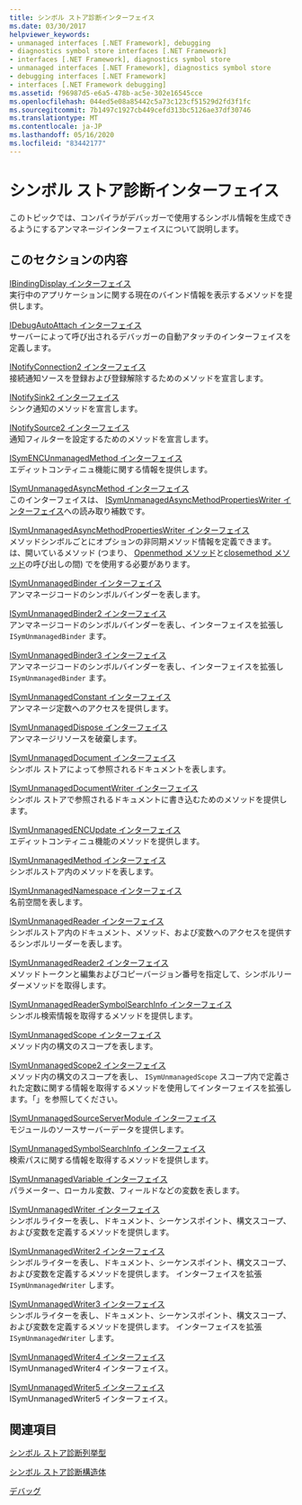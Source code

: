 ```yaml
---
title: シンボル ストア診断インターフェイス
ms.date: 03/30/2017
helpviewer_keywords:
- unmanaged interfaces [.NET Framework], debugging
- diagnostics symbol store interfaces [.NET Framework]
- interfaces [.NET Framework], diagnostics symbol store
- unmanaged interfaces [.NET Framework], diagnostics symbol store
- debugging interfaces [.NET Framework]
- interfaces [.NET Framework debugging]
ms.assetid: f96987d5-e6a5-478b-ac5e-302e16545cce
ms.openlocfilehash: 044ed5e08a85442c5a73c123cf51529d2fd3f1fc
ms.sourcegitcommit: 7b1497c1927cb449cefd313bc5126ae37df30746
ms.translationtype: MT
ms.contentlocale: ja-JP
ms.lasthandoff: 05/16/2020
ms.locfileid: "83442177"
---
```

# <a name="diagnostics-symbol-store-interfaces"></a>シンボル ストア診断インターフェイス
このトピックでは、コンパイラがデバッガーで使用するシンボル情報を生成できるようにするアンマネージインターフェイスについて説明します。  
  
## <a name="in-this-section"></a>このセクションの内容  
 [IBindingDisplay インターフェイス](ibindingdisplay-interface.md)  
 実行中のアプリケーションに関する現在のバインド情報を表示するメソッドを提供します。  
  
 [IDebugAutoAttach インターフェイス](idebugautoattach-interface.md)  
 サーバーによって呼び出されるデバッガーの自動アタッチのインターフェイスを定義します。  
  
 [INotifyConnection2 インターフェイス](inotifyconnection2-interface.md)  
 接続通知ソースを登録および登録解除するためのメソッドを宣言します。  
  
 [INotifySink2 インターフェイス](inotifysink2-interface.md)  
 シンク通知のメソッドを宣言します。  
  
 [INotifySource2 インターフェイス](inotifysource2-interface.md)  
 通知フィルターを設定するためのメソッドを宣言します。  
  
 [ISymENCUnmanagedMethod インターフェイス](isymencunmanagedmethod-interface.md)  
 エディットコンティニュ機能に関する情報を提供します。  
  
 [ISymUnmanagedAsyncMethod インターフェイス](isymunmanagedasyncmethod-interface.md)  
 このインターフェイスは、 [ISymUnmanagedAsyncMethodPropertiesWriter インターフェイス](isymunmanagedasyncmethodpropertieswriter-interface.md)への読み取り補数です。  
  
 [ISymUnmanagedAsyncMethodPropertiesWriter インターフェイス](isymunmanagedasyncmethodpropertieswriter-interface.md)  
 メソッドシンボルごとにオプションの非同期メソッド情報を定義できます。 は、開いているメソッド (つまり、 [Openmethod メソッド](../../../../docs/framework/unmanaged-api/diagnostics/isymunmanagedwriter-openmethod-method.md)と[closemethod メソッド](isymunmanagedwriter-closemethod-method.md)の呼び出しの間) でを使用する必要があります。  
  
 [ISymUnmanagedBinder インターフェイス](isymunmanagedbinder-interface.md)  
 アンマネージコードのシンボルバインダーを表します。  
  
 [ISymUnmanagedBinder2 インターフェイス](isymunmanagedbinder2-interface.md)  
 アンマネージコードのシンボルバインダーを表し、インターフェイスを拡張し `ISymUnmanagedBinder` ます。  
  
 [ISymUnmanagedBinder3 インターフェイス](isymunmanagedbinder3-interface.md)  
 アンマネージコードのシンボルバインダーを表し、インターフェイスを拡張し `ISymUnmanagedBinder` ます。  
  
 [ISymUnmanagedConstant インターフェイス](isymunmanagedconstant-interface.md)  
 アンマネージ定数へのアクセスを提供します。  
  
 [ISymUnmanagedDispose インターフェイス](isymunmanageddispose-interface.md)  
 アンマネージリソースを破棄します。  
  
 [ISymUnmanagedDocument インターフェイス](isymunmanageddocument-interface.md)  
 シンボル ストアによって参照されるドキュメントを表します。  
  
 [ISymUnmanagedDocumentWriter インターフェイス](isymunmanageddocumentwriter-interface.md)  
 シンボル ストアで参照されるドキュメントに書き込むためのメソッドを提供します。  
  
 [ISymUnmanagedENCUpdate インターフェイス](isymunmanagedencupdate-interface.md)  
 エディットコンティニュ機能のメソッドを提供します。  
  
 [ISymUnmanagedMethod インターフェイス](isymunmanagedmethod-interface.md)  
 シンボルストア内のメソッドを表します。  
  
 [ISymUnmanagedNamespace インターフェイス](isymunmanagednamespace-interface.md)  
 名前空間を表します。  
  
 [ISymUnmanagedReader インターフェイス](isymunmanagedreader-interface.md)  
 シンボルストア内のドキュメント、メソッド、および変数へのアクセスを提供するシンボルリーダーを表します。  
  
 [ISymUnmanagedReader2 インターフェイス](isymunmanagedreader2-interface.md)  
 メソッドトークンと編集およびコピーバージョン番号を指定して、シンボルリーダーメソッドを取得します。  
  
 [ISymUnmanagedReaderSymbolSearchInfo インターフェイス](isymunmanagedreadersymbolsearchinfo-interface.md)  
 シンボル検索情報を取得するメソッドを提供します。  
  
 [ISymUnmanagedScope インターフェイス](isymunmanagedscope-interface.md)  
 メソッド内の構文のスコープを表します。  
  
 [ISymUnmanagedScope2 インターフェイス](isymunmanagedscope2-interface.md)  
 メソッド内の構文のスコープを表し、 `ISymUnmanagedScope` スコープ内で定義された定数に関する情報を取得するメソッドを使用してインターフェイスを拡張します。「」を参照してください。  
  
 [ISymUnmanagedSourceServerModule インターフェイス](isymunmanagedsourceservermodule-interface.md)  
 モジュールのソースサーバーデータを提供します。  
  
 [ISymUnmanagedSymbolSearchInfo インターフェイス](isymunmanagedsymbolsearchinfo-interface.md)  
 検索パスに関する情報を取得するメソッドを提供します。  
  
 [ISymUnmanagedVariable インターフェイス](isymunmanagedvariable-interface.md)  
 パラメーター、ローカル変数、フィールドなどの変数を表します。  
  
 [ISymUnmanagedWriter インターフェイス](isymunmanagedwriter-interface.md)  
 シンボルライターを表し、ドキュメント、シーケンスポイント、構文スコープ、および変数を定義するメソッドを提供します。  
  
 [ISymUnmanagedWriter2 インターフェイス](isymunmanagedwriter2-interface.md)  
 シンボルライターを表し、ドキュメント、シーケンスポイント、構文スコープ、および変数を定義するメソッドを提供します。 インターフェイスを拡張 `ISymUnmanagedWriter` します。  
  
 [ISymUnmanagedWriter3 インターフェイス](isymunmanagedwriter3-interface.md)  
 シンボルライターを表し、ドキュメント、シーケンスポイント、構文スコープ、および変数を定義するメソッドを提供します。 インターフェイスを拡張 `ISymUnmanagedWriter` します。  
  
 [ISymUnmanagedWriter4 インターフェイス](isymunmanagedwriter4-interface.md)  
 ISymUnmanagedWriter4 インターフェイス。  
  
 [ISymUnmanagedWriter5 インターフェイス](isymunmanagedwriter5-interface.md)  
 ISymUnmanagedWriter5 インターフェイス。  
  
## <a name="related-sections"></a>関連項目  
 [シンボル ストア診断列挙型](diagnostics-symbol-store-enumerations.md)  
  
 [シンボル ストア診断構造体](diagnostics-symbol-store-structures.md)  
  
 [デバッグ](../debugging/index.md)
